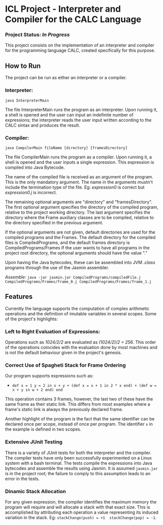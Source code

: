 # ICL Project - Interpreter and Compiler for the CALC Language

### Project Status: _In Progress_

This project consists on the implementation of an interpreter and compiler for the programming language CALC, created specifically for this purpose.

## How to Run

The project can be run as either an interpreter or a compiler.

### Interpreter: 
`java InterpreterMain`

The file InterpreterMain runs the program as an interpreter. Upon running it, a shell is opened and the user can input an indefinite number of expressions; the interpreter reads the user input written according to the CALC sintax and produces the result.

### Compiler:
`java CompilerMain fileName [directory] [framesDirectory]`

The file CompilerMain runs the program as a compiler. Upon running it, a shell is opened and the user inputs a single expression. This expression is compiled into Java Bytecode.

The name of the compiled file is received as an argument of the program. This is the only mandatory argument. The name in the arguments mustn't include the termination type of the file. Eg: _expression0_ is correct but _expression0.j_ is incorrect.

The remaining optional arguments are "directory" and "framesDirectory". 
The first optional argument specifies the directory of the compiled program, relative to the project working directory.
The last argument specifies the directory where the Frame auxiliary classes are to be compiled, relative to the directory specified in the previous argument.

If the optional arguments are not given, default directories are used for the compiled programs and the Frames.
The default directory for the compiled files is CompiledPrograms, and the default frames directory is CompiledPrograms/Frames
If the user wants to have all programs in the project root directory, the optional arguments should have the value "."

Upon having the Java bytecodes, these can be assembled into JVM _.class_ programs through the use of the Jasmin assembler.

_Assemble_: `java -jar jasmin.jar CompiledPrograms/compiledFile.j CompiledPrograms/Frames/frame_0.j CompiledPrograms/Frames/frame_1.j`

## Features

Currently the language supports the computation of complex arithmetic operations and the definition of imutable variables in several scopes.
Some of the project's highlights:

### Left to Right Evaluation of Expressions:
Operations such as _1024/2/2_ are evaluated as _(1024/2)/2 = 256_. This order of the operations coincides with the evaluation done by most machines and is not the default behaviour given in the project's genesis.

### Correct Use of Spagheti Stack for Frame Ordering
Our program supports expressions such as:
* `def x = 1 y = 2 in x + y + (def x = x + 1 in 2 * x end) + (def w = x + y in w + 2 end) end`

This operation contains 3 frames, however, the last two of these have the same frame as their static link. This differs from most examples where a frame's static link is always the previously declared frame.

Another highlight of the program is the fact that the same identifier can be declared once per scope, instead of once per program. The identifier `x` in the example is defined in two scopes.

### Extensive JUnit Testing

There is a variety of JUnit tests for both the interpreter and the compiler.
The compiler tests have only been successfully experimented on a Linux system with a bash terminal. The tests compile the expressions into Java bytecodes and assemble the results using Jasmin. It is assumed `jasmin.jar` is in the project root; the failure to comply to this assumption leads to an error in the tests.

### Dinamic Stack Allocation

For any given expression, the compiler identifies the maximum memory the program will require and will allocate a stack with that exact size.
This is accomplished by attributing each operation a value representing its induced variation in the stack. Eg: `stackChange(push) = +1  stackChange(pop) = -1`.

